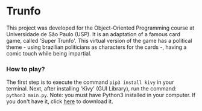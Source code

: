 # Trunfo

This project was developed for the Object-Oriented Programming course at Universidade de São Paulo (USP). It is an adaptation of a famous card game, called 'Super Trunfo'. This virtual version of the game has a political theme - using brazilian politicians as characters for the cards -, having a comic touch while being impartial.

### How to play? 
The first step is to execute the command ``pip3 install kivy`` in your terminal.
Next, after installing 'Kivy' (GUI Library), run the command: ``python3 main.py``.
Note: you must have Python3 installed in your computer. If you don't have it, click [here](https://www.python.org) to download it.
